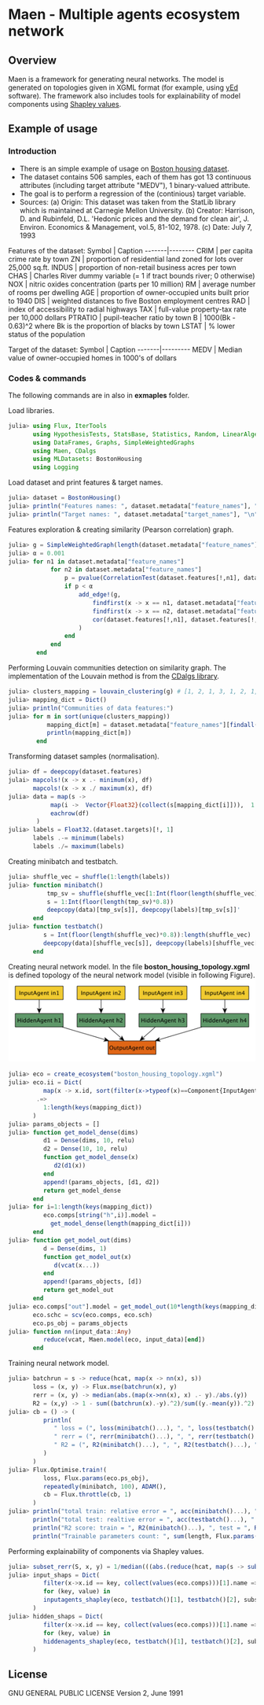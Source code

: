 # Maen - Multiple agents ecosystem network

## Overview
Maen is a framework for generating neural networks. The model is generated on topologies given in XGML format (for example, using [yEd](https://www.yworks.com/products/yed#yed-support-resources "yEd software homepage") software). The framework also includes tools for explainability of model components using [Shapley values](https://www.google.com/search?client=safari&rls=en&q=shapley+numbers+loyd&ie=UTF-8&oe=UTF-8 "Shapley values Wikipedia").

## Example of usage

### Introduction

- There is an simple example of usage on [Boston housing dataset](https://docs.juliahub.com/MLDatasets/9CUQK/0.5.13/datasets/BostonHousing/ "MLDatasets package Boston Housing"). 
- The dataset contains 506 samples, each of them has got 13 continuous attributes (including target attribute "MEDV"), 1 binary-valued attribute. 
- The goal is to perform a regression of the (continious) target variable.
- Sources: (a) Origin: This dataset was taken from the StatLib library which is maintained at Carnegie Mellon University. (b) Creator: Harrison, D. and Rubinfeld, D.L. 'Hedonic prices and the demand for clean air', J. Environ. Economics & Management, vol.5, 81-102, 1978. (c) Date: July 7, 1993

Features of the dataset:
Symbol | Caption
-------|--------
CRIM | per capita crime rate by town
ZN | proportion of residential land zoned for lots over 25,000 sq.ft.
INDUS | proportion of non-retail business acres per town
CHAS | Charles River dummy variable (= 1 if tract bounds river; 0 otherwise)
NOX | nitric oxides concentration (parts per 10 million)
RM | average number of rooms per dwelling
AGE | proportion of owner-occupied units built prior to 1940
DIS | weighted distances to five Boston employment centres
RAD | index of accessibility to radial highways
TAX | full-value property-tax rate per 10,000 dollars
PTRATIO | pupil-teacher ratio by town
B | 1000(Bk - 0.63)^2 where Bk is the proportion of blacks by town
LSTAT | % lower status of the population

Target of the dataset:
Symbol | Caption
-------|---------
MEDV | Median value of owner-occupied homes in 1000's of dollars

### Codes & commands

The following commands are in also in **exmaples** folder. 

Load libraries.
```julia
julia> using Flux, IterTools
       using HypothesisTests, StatsBase, Statistics, Random, LinearAlgebra
       using DataFrames, Graphs, SimpleWeightedGraphs
       using Maen, CDalgs
       using MLDatasets: BostonHousing
       using Logging
```

Load dataset and print features & target names.
```julia
julia> dataset = BostonHousing()
julia> println("Features names: ", dataset.metadata["feature_names"], "\n")
julia> println("Target names: ", dataset.metadata["target_names"], "\n")
```

Features exploration & creating similarity (Pearson correlation) graph.
```julia
julia> g = SimpleWeightedGraph(length(dataset.metadata["feature_names"]))
julia> α = 0.001
julia> for n1 in dataset.metadata["feature_names"]
            for n2 in dataset.metadata["feature_names"]
                p = pvalue(CorrelationTest(dataset.features[!,n1], dataset.features[!,n2]))
                if p < α
                    add_edge!(g,
                        findfirst(x -> x == n1, dataset.metadata["feature_names"]),
                        findfirst(x -> x == n2, dataset.metadata["feature_names"]),
                        cor(dataset.features[!,n1], dataset.features[!,n2])
                    )
                end
            end
        end
```

Performing Louvain communities detection on similarity graph. The implementation of the Louvain method is from the [CDalgs library](https://github.com/drvojtex/CDalgs "CDalgs"). 
```julia
julia> clusters_mapping = louvain_clustering(g) # [1, 2, 1, 3, 1, 2, 1, 4, 1, 1, 1, 4, 1]
julia> mapping_dict = Dict()
julia> println("Communities of data features:")
julia> for m in sort(unique(clusters_mapping))
           mapping_dict[m] = dataset.metadata["feature_names"][findall(x -> x == m, clusters_mapping)]
           println(mapping_dict[m])
        end
```

Transforming dataset samples (normalisation).
```julia
julia> df = deepcopy(dataset.features)
julai> mapcols!(x -> x .- minimum(x), df)
       mapcols!(x -> x ./ maximum(x), df)
julia> data = map(s -> 
            map(i ->  Vector{Float32}(collect(s[mapping_dict[i]])),  1:length(keys(mapping_dict))),
            eachrow(df)
        )
julia> labels = Float32.(dataset.targets)[!, 1]
       labels .-= minimum(labels)
       labels ./= maximum(labels)
```

Creating minibatch and testbatch.
```julia
julia> shuffle_vec = shuffle(1:length(labels))
julia> function minibatch()
           tmp_sv = shuffle(shuffle_vec[1:Int(floor(length(shuffle_vec)*0.8))])
           s = 1:Int(floor(length(tmp_sv)*0.8))
           deepcopy(data)[tmp_sv[s]], deepcopy(labels)[tmp_sv[s]]'
       end
julia> function testbatch()
          s = Int(floor(length(shuffle_vec)*0.8)):length(shuffle_vec)
          deepcopy(data)[shuffle_vec[s]], deepcopy(labels)[shuffle_vec[s]]'
       end
```

Creating neural network model. In the file **boston_housing_topology.xgml** is defined topology of the neural network model (visible in following Figure).
![Alt text](examples/boston_housing_topology.png?raw=true) 
```julia
julia> eco = create_ecosystem("boston_housing_topology.xgml")
julia> eco.ii = Dict( 
          map(x -> x.id, sort(filter(x->typeof(x)==Component{InputAgent}, collect(values(eco.comps))), by=x->parse(Int, replace(x.name, "in"=>""))))
        .=>
          1:length(keys(mapping_dict))
       )
julia> params_objects = []
julia> function get_model_dense(dims)
          d1 = Dense(dims, 10, relu)
          d2 = Dense(10, 10, relu)
          function get_model_dense(x)
             d2(d1(x))
          end
          append!(params_objects, [d1, d2])
          return get_model_dense
       end
julia> for i=1:length(keys(mapping_dict))
          eco.comps[string("h",i)].model = 
            get_model_dense(length(mapping_dict[i]))
       end
julia> function get_model_out(dims)
          d = Dense(dims, 1)
          function get_model_out(x)
             d(vcat(x...))
          end
          append!(params_objects, [d])
          return get_model_out
       end
julia> eco.comps["out"].model = get_model_out(10*length(keys(mapping_dict)))
       eco.schc = scv(eco.comps, eco.sch)
       eco.ps_obj = params_objects
julia> function nn(input_data::Any)
          reduce(vcat, Maen.model(eco, input_data)[end])
       end
```

Training neural network model.
```julia
julia> batchrun = s -> reduce(hcat, map(x -> nn(x), s))
       loss = (x, y) -> Flux.mse(batchrun(x), y)
       rerr = (x, y) -> median(abs.(map(x->nn(x), x) .- y)./abs.(y))
       R2 = (x,y) -> 1 - sum((batchrun(x).-y).^2)/sum((y.-mean(y)).^2)
julia> cb = () -> (
          println(        
             " loss = (", loss(minibatch()...), ", ", loss(testbatch()...), " )", 
             " rerr = (", rerr(minibatch()...), ", ", rerr(testbatch()...), " )",
             " R2 = (", R2(minibatch()...), ", ", R2(testbatch()...), " )"
          )
       )    
julia> Flux.Optimise.train!(
          loss, Flux.params(eco.ps_obj), 
          repeatedly(minibatch, 100), ADAM(),
          cb = Flux.throttle(cb, 1)
       )
julia> println("total train: relative error = ", acc(minibatch()...), " loss = ", loss(minibatch()...));
       println("total test: realtive error = ", acc(testbatch()...), " loss = ", loss(testbatch()...));
       println("R2 score: train = ", R2(minibatch()...), ", test = ", R2(testbatch()...))
       println("Trainable parameters count: ", sum(length, Flux.params(eco.ps_obj)))
```

Performing explainability of components via Shapley values.
```julia
julia> subset_rerr(S, x, y) = 1/median(((abs.(reduce(hcat, map(s -> subset_model(eco, s, S)[end], x)).-y))./y))
julia> input_shaps = Dict(
          filter(x->x.id == key, collect(values(eco.comps)))[1].name => value
          for (key, value) in 
          inputagents_shapley(eco, testbatch()[1], testbatch()[2], subset_rerr, monteCarlo=false)
       )
julia> hidden_shaps = Dict(
          filter(x->x.id == key, collect(values(eco.comps)))[1].name => value
          for (key, value) in 
          hiddenagents_shapley(eco, testbatch()[1], testbatch()[2], subset_rerr, monteCarlo=false)
       )
```

## License

GNU GENERAL PUBLIC LICENSE Version 2, June 1991
